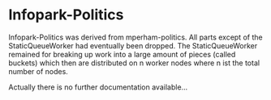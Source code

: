 Infopark-Politics
=================

Infopark-Politics was derived from mperham-politics. All parts except of the StaticQueueWorker had
eventually been dropped. The StaticQueueWorker remained for breaking up work into a large amount of
pieces (called buckets) which then are distributed on n worker nodes where n ist the total number
of nodes.

Actually there is no further documentation available…
